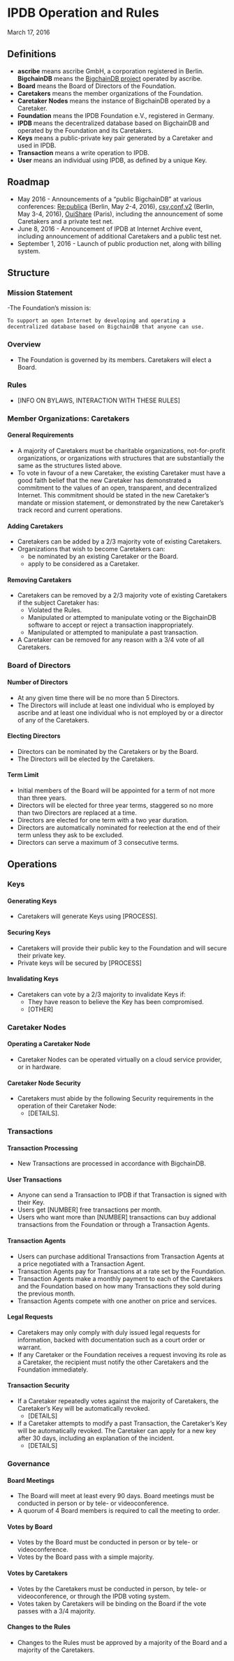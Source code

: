 # IPDB Operation and Rules
March 17, 2016

## Definitions
- **ascribe** means ascribe GmbH, a corporation registered in Berlin.
**BigchainDB** means the [BigchainDB project](https://github.com/bigchaindb/bigchaindb) operated by ascribe.
- **Board** means the Board of Directors of the Foundation.
- **Caretakers** means the member organizations of the Foundation.
- **Caretaker Nodes** means the instance of BigchainDB operated by a Caretaker.
- **Foundation** means the IPDB Foundation e.V., registered in Germany.
- **IPDB** means the decentralized database based on BigchainDB and operated by the Foundation and its Caretakers.
- **Keys** means a public-private key pair generated by a Caretaker and used in IPDB.
- **Transaction** means a write operation to IPDB.
- **User** means an individual using IPDB, as defined by a unique Key.

## Roadmap
- May 2016 - Announcements of a “public BigchainDB” at various conferences: [Re:publica](https://re-publica.de/en) (Berlin, May 2-4, 2016), [csv,conf,v2](http://csvconf.com/) (Berlin, May 3-4, 2016), [OuiShare](http://2016.ouisharefest.com/) (Paris), including the announcement of some Caretakers and a private test net.
- June 8, 2016 - Announcement of IPDB at Internet Archive event, including announcement of additional Caretakers and a public test net.
- September 1, 2016 - Launch of public production net, along with billing system.

## Structure
### Mission Statement
-The Foundation’s mission is:

	To support an open Internet by developing and operating a decentralized database based on BigchainDB that anyone can use.

### Overview
- The Foundation is governed by its members. Caretakers will elect a Board. 

### Rules
- [INFO ON BYLAWS, INTERACTION WITH THESE RULES]

### Member Organizations: Caretakers

#### General Requirements
- A majority of Caretakers must be charitable organizations, not-for-profit organizations, or organizations with structures that are substantially the same as the structures listed above.
- To vote in favour of a new Caretaker, the existing Caretaker must have a good faith belief that the new Caretaker has demonstrated a commitment to the values of an open, transparent, and decentralized Internet. This commitment should be stated in the new Caretaker’s mandate or mission statement, or demonstrated by the new Caretaker’s track record and current operations. 

#### Adding Caretakers
- Caretakers can be added by a 2/3 majority vote of existing Caretakers.
- Organizations that wish to become Caretakers can:
	- be nominated by an existing Caretaker or the Board.
	- apply to be considered as a Caretaker. 

#### Removing Caretakers
- Caretakers can be removed by a 2/3 majority vote of existing Caretakers if the subject Caretaker has:
	- Violated the Rules.
	- Manipulated or attempted to manipulate voting or the BigchainDB software to accept or reject a transaction inappropriately.
	- Manipulated or attempted to manipulate a past transaction.
- A Caretaker can be removed for any reason with a 3/4 vote of all Caretakers.

### Board of Directors

#### Number of Directors
- At any given time there will be no more than 5 Directors.
- The Directors will include at least one individual who is employed by ascribe and at least one individual who is not employed by or a director of any of the Caretakers.

#### Electing Directors
- Directors can be nominated by the Caretakers or by the Board.
- The Directors will be elected by the Caretakers. 

#### Term Limit
- Initial members of the Board will be appointed for a term of not more than three years.
- Directors will be elected for three year terms, staggered so no more than two Directors are replaced at a time.
- Directors are elected for one term with a two year duration. 
- Directors are automatically nominated for reelection at the end of their term unless they ask to be excluded.
- Directors can serve a maximum of 3 consecutive terms. 

## Operations

### Keys

#### Generating Keys
- Caretakers will generate Keys using [PROCESS].

#### Securing Keys
- Caretakers will provide their public key to the Foundation and will secure their private key.
- Private keys will be secured by [PROCESS]

#### Invalidating Keys
- Caretakers can vote by a 2/3 majority to invalidate Keys if:
	- They have reason to believe the Key has been compromised.
	- [OTHER]

### Caretaker Nodes

#### Operating a Caretaker Node
- Caretaker Nodes can be operated virtually on a cloud service provider, or in hardware.

#### Caretaker Node Security
- Caretakers must abide by the following Security requirements in the operation of their Caretaker Node: 
	- [DETAILS].

### Transactions

#### Transaction Processing
- New Transactions are processed in accordance with BigchainDB.

#### User Transactions
- Anyone can send a Transaction to IPDB if that Transaction is signed with their Key.
- Users get [NUMBER] free transactions per month.
- Users who want more than [NUMBER] transactions can buy addional transactions from the Foundation or through a Transaction Agents.

#### Transaction Agents
- Users can purchase additional Transactions from Transaction Agents at a price negotiated with a Transaction Agent.
- Transaction Agents pay for Transactions at a rate set by the Foundation.
- Transaction Agents make a monthly payment to each of the Caretakers and the Foundation based on how many Transactions they sold during the previous month.
- Transaction Agents compete with one another on price and services.

#### Legal Requests
- Caretakers may only comply with duly issued legal requests for information, backed with documentation such as a court order or warrant.
- If any Caretaker or the Foundation receives a request invoving its role as a Caretaker, the recipient must notify the other Caretakers and the Foundation immediately.

#### Transaction Security
- If a Caretaker repeatedly votes against the majority of Caretakers, the Caretaker’s Key will be automatically revoked. 
	- [DETAILS]
- If a Caretaker attempts to modify a past Transaction, the Caretaker’s Key will be automatically revoked. The Caretaker can apply for a new key after 30 days, including an explanation of the incident.
	- [DETAILS]

### Governance

#### Board Meetings
- The Board will meet at least every 90 days. Board meetings must be conducted in person or by tele- or videoconference.
- A quorum of 4 Board members is required to call the meeting to order.

#### Votes by Board
- Votes by the Board must be conducted in person or by tele- or videoconference. 
- Votes by the Board pass with a simple majority.

#### Votes by Caretakers
- Votes by the Caretakers must be conducted in person, by tele- or videoconference, or through the IPDB voting system.
- Votes taken by Caretakers will be binding on the Board if the vote passes with a 3/4 majority.

#### Changes to the Rules
- Changes to the Rules must be approved by a majority of the Board and a majority of the Caretakers.
